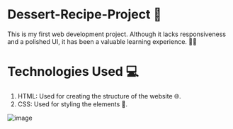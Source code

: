 # Dessert-Recipe-Project 🚀
This is my first web development project. Although it lacks responsiveness and a polished UI, it has been a valuable learning experience. 🌟🚀

# Technologies Used 💻
1. HTML: Used for creating the structure of the website 🌐.<br/>
2. CSS: Used for styling the elements 🎨.<br/>

![image](https://github.com/Kunal-Diwakar/Dessert-Recipe-Project/assets/148766566/3fa156e0-cf8d-4ab2-983c-db8d4284525f)
